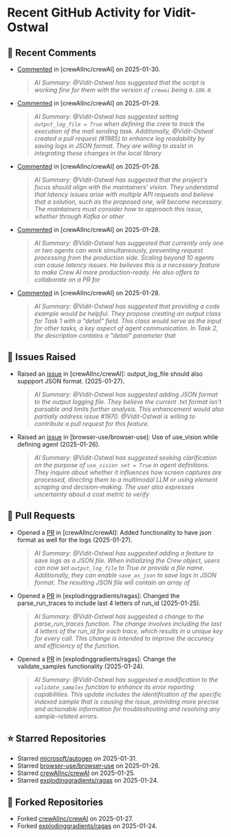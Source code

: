 # Recent GitHub Activity for Vidit-Ostwal

## 💬 Recent Comments
- [Commented](https://github.com/crewAIInc/crewAI/issues/2005#issuecomment-2624920068) in [crewAIInc/crewAI] on 2025-01-30.
  > *AI Summary: @Vidit-Ostwal has suggested that the script is working fine for them with the version of `crewai` being `0.100.0`.*
- [Commented](https://github.com/crewAIInc/crewAI/issues/1978#issuecomment-2621726512) in [crewAIInc/crewAI] on 2025-01-29.
  > *AI Summary: @Vidit-Ostwal has suggested setting `output_log_file = True` when defining the crew to track the execution of the mail sending task. Additionally, @Vidit-Ostwal created a pull request (#1985) to enhance log readability by saving logs in JSON format. They are willing to assist in integrating these changes in the local library*
- [Commented](https://github.com/crewAIInc/crewAI/issues/1989#issuecomment-2619935488) in [crewAIInc/crewAI] on 2025-01-28.
  > *AI Summary: @Vidit-Ostwal has suggested that the project's focus should align with the maintainers' vision. They understand that latency issues arise with multiple API requests and believe that a solution, such as the proposed one, will become necessary. The maintainers must consider how to approach this issue, whether through Kafka or other*
- [Commented](https://github.com/crewAIInc/crewAI/issues/1989#issuecomment-2619584422) in [crewAIInc/crewAI] on 2025-01-28.
  > *AI Summary: @Vidit-Ostwal has suggested that currently only one or two agents can work simultaneously, preventing request processing from the production side. Scaling beyond 10 agents can cause latency issues. He believes this is a necessary feature to make Crew AI more production-ready. He also offers to collaborate on a PR for*
- [Commented](https://github.com/crewAIInc/crewAI/issues/1977#issuecomment-2619281892) in [crewAIInc/crewAI] on 2025-01-28.
  > *AI Summary: @Vidit-Ostwal has suggested that providing a code example would be helpful. They propose creating an output class for Task 1 with a "detail" field. This class would serve as the input for other tasks, a key aspect of agent communication. In Task 2, the description contains a "detail" parameter that*

## 🐛 Issues Raised
- Raised an [issue](https://github.com/crewAIInc/crewAI/issues/1984) in [crewAIInc/crewAI]: output_log_file should also suppport JSON format. (2025-01-27).
  > *AI Summary: @Vidit-Ostwal has suggested adding JSON format to the output logging file. They believe the current .txt format isn't parsable and limits further analysis. This enhancement would also partially address issue #1970. @Vidit-Ostwal is willing to contribute a pull request for this feature.*
- Raised an [issue](https://github.com/browser-use/browser-use/issues/407) in [browser-use/browser-use]: Use of use_vision while defining agent (2025-01-26).
  > *AI Summary: @Vidit-Ostwal has suggested seeking clarification on the purpose of `use_vision set = True` in agent definitions. They inquire about whether it influences how screen captures are processed, directing them to a multimodal LLM or using element scraping and decision-making. The user also expresses uncertainty about a cost metric to verify*

## 🚀 Pull Requests
- Opened a [PR](https://github.com/crewAIInc/crewAI/pull/1985) in [crewAIInc/crewAI]: Added functionality to have json format as well for the logs (2025-01-27).
  > *AI Summary: @Vidit-Ostwal has suggested adding a feature to save logs as a JSON file. When initializing the Crew object, users can now set `output_log_file` to True or provide a file name. Additionally, they can enable `save_as_json` to save logs in JSON format. The resulting JSON file will contain an array of*
- Opened a [PR](https://github.com/explodinggradients/ragas/pull/1880) in [explodinggradients/ragas]: Changed the parse_run_traces to include last 4 letters of run_id (2025-01-25).
  > *AI Summary: @Vidit-Ostwal has suggested a change to the parse_run_traces function. The change involves including the last 4 letters of the run_id for each trace, which results in a unique key for every call. This change is intended to improve the accuracy and efficiency of the function.*
- Opened a [PR](https://github.com/explodinggradients/ragas/pull/1879) in [explodinggradients/ragas]: Change the validate_samples functionality (2025-01-24).
  > *AI Summary: @Vidit-Ostwal has suggested a modification to the `validate_samples` function to enhance its error reporting capabilities. This update includes the identification of the specific indexed sample that is causing the issue, providing more precise and actionable information for troubleshooting and resolving any sample-related errors.*

## ⭐ Starred Repositories
- Starred [microsoft/autogen](https://github.com/microsoft/autogen) on 2025-01-31.
- Starred [browser-use/browser-use](https://github.com/browser-use/browser-use) on 2025-01-26.
- Starred [crewAIInc/crewAI](https://github.com/crewAIInc/crewAI) on 2025-01-25.
- Starred [explodinggradients/ragas](https://github.com/explodinggradients/ragas) on 2025-01-24.

## 🍴 Forked Repositories
- Forked [crewAIInc/crewAI](https://github.com/Vidit-Ostwal/crewAI) on 2025-01-27.
- Forked [explodinggradients/ragas](https://github.com/Vidit-Ostwal/ragas) on 2025-01-24.

